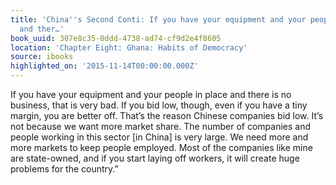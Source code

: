 ```yaml
---
title: 'China''s Second Conti: If you have your equipment and your people in place
  and ther…'
book_uuid: 307e8c35-0ddd-4738-ad74-cf9d2e4f8605
location: 'Chapter Eight: Ghana: Habits of Democracy'
source: ibooks
highlighted_on: '2015-11-14T00:00:00.000Z'
---
```


If you have your equipment and your people in place and there is no business, that is very bad. If you bid low, though, even if you have a tiny margin, you are better off. That’s the reason Chinese companies bid low. It’s not because we want more market share. The number of companies and people working in this sector [in China] is very large. We need more and more markets to keep people employed. Most of the companies like mine are state-owned, and if you start laying off workers, it will create huge problems for the country.”
